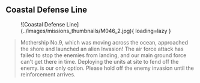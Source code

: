 ## Coastal Defense Line

<figure markdown>
  ![Coastal Defense Line](../images/missions_thumbnails/M046_2.jpg){ loading=lazy }
</figure>

> Mothership No.9, which was moving across the ocean, approached the shore and launched an alien Invasion!
> The air force attack has failed to stop the enemies from landing, and our main ground force can't get there in time. Deploying the units at site to fend off the enemy. is our only option. Please hold off the enemy invasion until the reinforcement arrives.
